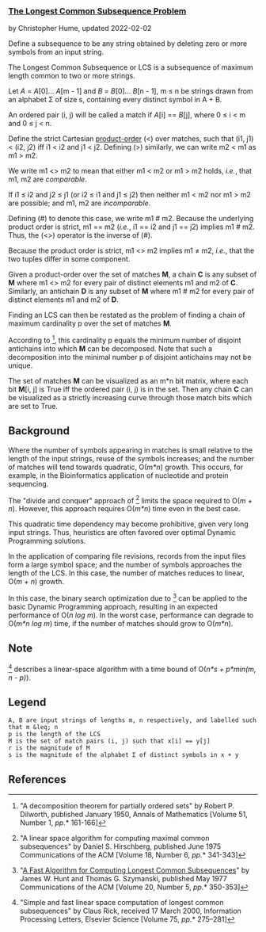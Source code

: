 ### [The Longest Common Subsequence Problem](http://en.wikipedia.org/wiki/Longest_common_subsequence_problem)
by Christopher Hume, updated 2022-02-02

Define a subsequence to be any string obtained by deleting zero or more symbols from an input string.

The Longest Common Subsequence or LCS is a subsequence of maximum length common to two or more strings.

Let *A* = *A*[0]&mldr; *A*[m - 1] and *B* = *B*[0]&mldr; *B*[n - 1], m &leq; n be strings drawn from an alphabet Σ of size s, containing every distinct symbol in A + B.

An ordered pair (i, j) will be called a match if *A*[i] == *B*[j], where 0 &leq; i < m and 0 &leq; j < n.

Define the strict Cartesian [product-order](https://en.wikipedia.org/wiki/Product_order) (<) over matches, such that (i1, j1) < (i2, j2) iff i1 < i2 and j1 < j2.  Defining (>) similarly, we can write m2 < m1 as m1 > m2.

We write m1 <> m2 to mean that either m1 < m2 or m1 > m2 holds, *i.e.*, that m1, m2 are *comparable*.

If i1 &leq; i2 and j2 &leq; j1 (or i2 &leq; i1 and j1 &leq; j2) then neither m1 < m2 nor m1 > m2 are possible; and m1, m2 are *incomparable*.

Defining (#) to denote this case, we write m1 # m2.  Because the underlying product order is strict, m1 == m2 (*i.e.*, i1 == i2 and j1 == j2) implies m1 # m2.  Thus, the (<>) operator is the inverse of (#).

Because the product order is strict, m1 <> m2 implies m1 &ne; m2, *i.e.*, that the two tuples differ in some component.

Given a product-order over the set of matches **M**, a chain **C** is any subset of **M** where m1 <> m2 for every pair of distinct elements m1 and m2 of **C**.  Similarly, an antichain **D** is any subset of **M** where m1 # m2 for every pair of distinct elements m1 and m2 of **D**.

Finding an LCS can then be restated as the problem of finding a chain of maximum cardinality p over the set of matches **M**.

According to [^Dilworth 1950], this cardinality p equals the minimum number of disjoint antichains into which **M** can be decomposed.
Note that such a decomposition into the minimal number p of disjoint antichains may not be unique.

The set of matches **M** can be visualized as an m\*n bit matrix, where each bit **M**[i, j] is True iff the ordered pair (i, j) is in the set.
Then any chain **C** can be visualized as a strictly increasing curve through those match bits which are set to True.

## Background

Where the number of symbols appearing in matches is small relative to the length of the input strings, reuse of the symbols increases;
and the number of matches will tend towards quadratic, O(*m\*n*) growth. This occurs, for example, in the Bioinformatics application of nucleotide and protein sequencing.

The "divide and conquer" approach of [^Hirschberg 1975] limits the space required to O(*m + n*).  However, this approach requires O(*m\*n*) time even in the best case.

This quadratic time dependency may become prohibitive, given very long input strings.  Thus, heuristics are often favored over optimal Dynamic Programming solutions.

In the application of comparing file revisions, records from the input files form a large symbol space; and the number of symbols approaches the length of the LCS.
In this case, the number of matches reduces to linear, O(*m + n*) growth.

In this case, the binary search optimization due to [^Hunt and Szymanski 1977] can be applied to the basic Dynamic Programming approach, resulting in an expected performance of O(*n log m*).
In the worst case, performance can degrade to O(*m\*n log m*) time, if the number of matches should grow to O(*m\*n*).

## Note

[^Rick 2000] describes a linear-space algorithm with a time bound of O(*n\*s + p\*min(m, n - p)*).

## Legend

    A, B are input strings of lengths m, n respectively, and labelled such that m &leq; n
    p is the length of the LCS
    M is the set of match pairs (i, j) such that x[i] == y[j]
    r is the magnitude of M
    s is the magnitude of the alphabet Σ of distinct symbols in x + y

## References

[^Dilworth 1950]: "A decomposition theorem for partially ordered sets"
by Robert P. Dilworth, published January 1950,
Annals of Mathematics [Volume 51, Number 1, *pp.** 161-166]

[^Goeman and Clausen 2002]: "A New Practical Linear Space Algorithm for the Longest Common
Subsequence Problem" by Heiko Goeman and Michael Clausen,
published 2002, Kybernetika [Volume 38, Issue 1, *pp.** 45-66]

[^Hirschberg 1975]: "A linear space algorithm for computing maximal common subsequences"
by Daniel S. Hirschberg, published June 1975
Communications of the ACM [Volume 18, Number 6, *pp.** 341-343]

[^Hunt and McIlroy 1976]: "An Algorithm for Differential File Comparison"
by James W. Hunt and **M**. Douglas McIlroy, June 1976
Computing Science Technical Report, Bell Laboratories 41

[^Hunt and Szymanski 1977]: "[A Fast Algorithm for Computing Longest Common Subsequences](http:www.cs.bgu.ac.il/~dpaa111/wiki.files/HuntSzymanski.pdf)"
by James W. Hunt and Thomas G. Szymanski, published May 1977
Communications of the ACM [Volume 20, Number 5, *pp.** 350-353]

[^Rick 2000]: "Simple and fast linear space computation of longest common subsequences"
by Claus Rick, received 17 March 2000, Information Processing Letters,
Elsevier Science [Volume 75, *pp.** 275–281]
